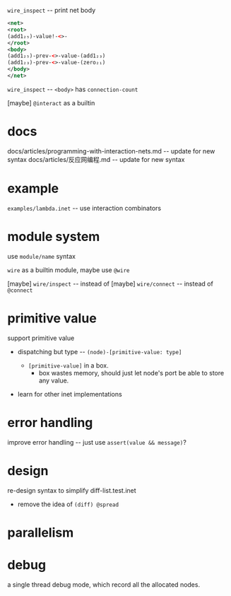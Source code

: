 `wire_inspect` -- print net body

```xml
<net>
<root>
(add1₂₅)-value!-<>-
</root>
<body>
(add1₂₅)-prev-<>-value-(add1₂₃)
(add1₂₃)-prev-<>-value-(zero₂₁)
</body>
</net>
```

`wire_inspect` -- `<body>` has `connection-count`

[maybe] `@interact` as a builtin

# docs

docs/articles/programming-with-interaction-nets.md -- update for new syntax
docs/articles/反应网编程.md -- update for new syntax

# example

`examples/lambda.inet` -- use interaction combinators

# module system

use `module/name` syntax

`wire` as a builtin module, maybe use `@wire`

[maybe] `wire/inspect` -- instead of
[maybe] `wire/connect` -- instead of `@connect`

# primitive value

support primitive value

- dispatching but type -- `(node)-[primitive-value: type]`
  - `[primitive-value]` in a box.
    - box wastes memory, should just let node's port be able to store any value.

- learn for other inet implementations

# error handling

improve error handling -- just use `assert(value && message)`?

# design

re-design syntax to simplify diff-list.test.inet

- remove the idea of `(diff) @spread`

# parallelism

# debug

a single thread debug mode, which record all the allocated nodes.
